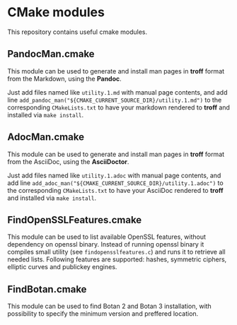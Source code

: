 CMake modules
=============

This repository contains useful cmake modules.

PandocMan.cmake
---------------

This module can be used to generate and install man pages in **troff** format from the Markdown, using the **Pandoc**.

Just add files named like `utility.1.md` with manual page contents, and add line `add_pandoc_man("${CMAKE_CURRENT_SOURCE_DIR}/utility.1.md")` to the corresponding `CMakeLists.txt` to have your markdown rendered to **troff** and installed via `make install`.

AdocMan.cmake
-------------

This module can be used to generate and install man pages in **troff** format from the AsciiDoc, using the **AsciiDoctor**.

Just add files named like `utility.1.adoc` with manual page contents, and add line `add_adoc_man("${CMAKE_CURRENT_SOURCE_DIR}/utility.1.adoc")` to the corresponding `CMakeLists.txt` to have your AsciiDoc rendered to **troff** and installed via `make install`.

FindOpenSSLFeatures.cmake
-------------------------

This module can be used to list available OpenSSL features, without dependency on openssl binary. Instead of running openssl binary it compiles small utility (see `findopensslfeatures.c`) and runs it to retrieve all needed lists.
Following features are supported: hashes, symmetric ciphers, elliptic curves and publickey engines.

FindBotan.cmake
---------------

This module can be used to find Botan 2 and Botan 3 installation, with possibility to specify the minimum version and preffered location. 
